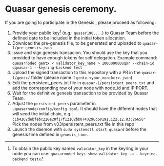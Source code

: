 # Quasar genesis ceremony.

If you are going to participate in the Genesis , please proceed as following:

1. Provide your public key[^1] (e.g.: `quasar190....`) to Quasar Team before the defined date to be included in the initial token allocation.
2. Download the pre-genesis file, to be generated and uploaded to `quasar-1/pre-genesis.json`
3. Issue and sign genesis transacion. You should use the key that you provided to have enough tokens for self delegation. Example command:\
`quasarnoded gentx < validator_key_name > 100000000uqsr --chain-id qquasar-1 --keyring-backend test` 
4. Upload the signed transaction to this repository with a PR in the `quasar-1/gentx/` folder (please name it `gentx-<your_moniker>.json`)
5. Edit the persistent_peers.txt file in `quasar-1/persistent_peers.txt` and add the corresponding row of your node with node_id and IP:PORT.
6. Wait for the definitive genesis transaction to be provided by Quasar Team.
7. Adjust the `persistent_peers` parameter in `.quasarnode/config/config.toml`. It should have the different nodes that will seed the initial chain, e.g.:
`c1b4262debfebc228e20f17f12102bb0740290c6@191.122.12.83:26656"`\
Pick the nodes from v03/persistent_peers.txt file in this repo
8. Launch the daemon with `sudo systemctl start quasard` before the genesis time defined in `genesis_time`.


[^1]: To obtain the public key named `validator_key` in the keyring in your node you can use:  `quasarnoded keys show validator_key -a --keyring-backend test`
